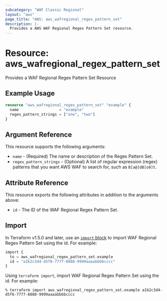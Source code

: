 ```yaml
---
subcategory: "WAF Classic Regional"
layout: "aws"
page_title: "AWS: aws_wafregional_regex_pattern_set"
description: |-
  Provides a AWS WAF Regional Regex Pattern Set resource.
---
```


# Resource: aws_wafregional_regex_pattern_set

Provides a WAF Regional Regex Pattern Set Resource

## Example Usage

```terraform
resource "aws_wafregional_regex_pattern_set" "example" {
  name                  = "example"
  regex_pattern_strings = ["one", "two"]
}
```

## Argument Reference

This resource supports the following arguments:

* `name` - (Required) The name or description of the Regex Pattern Set.
* `regex_pattern_strings` - (Optional) A list of regular expression (regex) patterns that you want AWS WAF to search for, such as `B[a@]dB[o0]t`.

## Attribute Reference

This resource exports the following attributes in addition to the arguments above:

* `id` - The ID of the WAF Regional Regex Pattern Set.

## Import

In Terraform v1.5.0 and later, use an [`import` block](https://developer.hashicorp.com/terraform/language/import) to import WAF Regional Regex Pattern Set using the id. For example:

```terraform
import {
  to = aws_wafregional_regex_pattern_set.example
  id = "a1b2c3d4-d5f6-7777-8888-9999aaaabbbbcccc"
}
```

Using `terraform import`, import WAF Regional Regex Pattern Set using the id. For example:

```console
% terraform import aws_wafregional_regex_pattern_set.example a1b2c3d4-d5f6-7777-8888-9999aaaabbbbcccc
```
